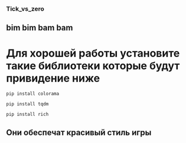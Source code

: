### Tick_vs_zero
 
## bim bim bam bam

# Для хорошей работы установите такие библиотеки которые будут привидение ниже

``` 
pip install colorama
```
```
pip install tqdm
```
```
pip install rich
```
## Они обеспечат красивый стиль игры